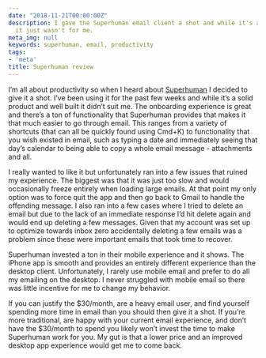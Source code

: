 ```yaml
---
date: "2018-11-21T00:00:00Z"
description: I gave the Superhuman email client a shot and while it's a solid product
  it just wasn't for me.
meta_img: null
keywords: superhuman, email, productivity
tags:
- 'meta'
title: Superhuman review
---
```


I’m all about productivity so when I heard about [Superhuman](https://superhuman.com) I decided to give it a shot. I’ve been using it for the past few weeks and while it’s a solid product and well built it didn’t suit me. The onboarding experience is great and there’s a ton of functionality that Superhuman provides that makes it that much easier to go through email. This ranges from a variety of shortcuts (that can all be quickly found using Cmd+K) to functionality that you wish existed in email, such as typing a date and immediately seeing that day’s calendar to being able to copy a whole email message - attachments and all.

I really wanted to like it but unfortunately ran into a few issues that ruined my experience. The biggest was that it was just too slow and would occasionally freeze entirely when loading large emails. At that point my only option was to force quit the app and then go back to Gmail to handle the offending message. I also ran into a few cases where I tried to delete an email but due to the lack of an immediate response I’d hit delete again and would end up deleting a few messages. Given that my account was set up to optimize towards inbox zero accidentally deleting a few emails was a problem since these were important emails that took time to recover.

Superhuman invested a ton in their mobile experience and it shows. The iPhone app is smooth and provides an entirely different experience than the desktop client. Unfortunately, I rarely use mobile email and prefer to do all my emailing on the desktop. I never struggled with mobile email so there was little incentive for me to change my behavior.

If you can justify the $30/month, are a heavy email user, and find yourself spending more time in email than you should then give it a shot. If you’re more traditional, are happy with your current email experience, and don’t have the $30/month to spend you likely won’t invest the time to make Superhuman work for you. My gut is that a lower price and an improved desktop app experience would get me to come back.
